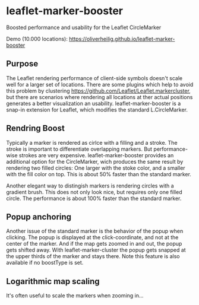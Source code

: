 # leaflet-marker-booster
Boosted performance and usability for the Leaflet CircleMarker

Demo (10.000 locations):
https://oliverheilig.github.io/leaflet-marker-booster

## Purpose
The Leaflet rendering performance of client-side symbols doesn't scale well for a larger set of locations.
There are some plugins which help to avoid this problem by clustering https://github.com/Leaflet/Leaflet.markercluster,
but there are scenarios where rendering all locations at ther actual positions generates a better visualization an usability. 
leaflet-marker-booster is a snap-in extension for Leaflet, which modifies the standard L.CircleMarker.

## Rendring Boost
Typically a marker is rendered as cirlce with a filling and a stroke. The stroke is important to differentiate
overlapping markers. But performance-wise strokes are very expensive. leaflet-marker-booster provides an additional
option for the CircleMarker, wich produces the same result by rendering two filled circles:
One larger with the stoke color, and a smaller with the fill color on top. This is about 50% faster than
the standard marker.

Another elegant way to distingish markers is rendering circles with a gradient brush. This does not only look nice,
but requires only one filled circle. The performance is about 100% faster than the standard marker.

## Popup anchoring
Another issue of the standard marker is the behavior of the popup when clicking. The popup is displayed at the
click-coordinate, and not at the center of the marker. And if the map gets zoomed in and out, the popup gets
shifted away. With leaflet-marker-cluster the popup gets snapped at the upper thirds of the marker and stays there.
Note this feature is also available if no boostType is set.

## Logarithmic map scaling
It's often useful to scale the markers when zooming in...